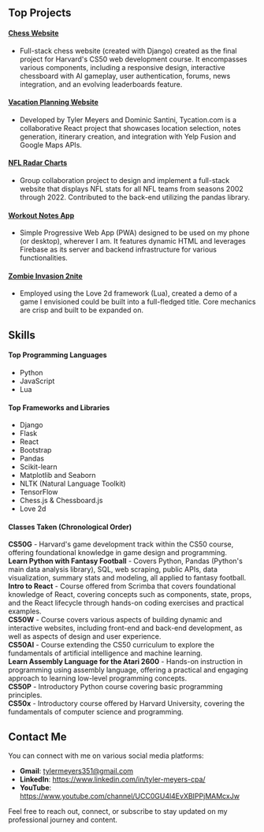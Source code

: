 ## Top Projects

#### [Chess Website](https://github.com/tylermeyers351/CS50W-Final-Project-Chess-Website)
- Full-stack chess website (created with Django) created as the final project for Harvard's CS50 web development course. It encompasses various components, including a responsive design, interactive chessboard with AI gameplay, user authentication, forums, news integration, and an evolving leaderboards feature.

#### [Vacation Planning Website](https://github.com/tylermeyers351/Project-Tango-Yankee)
- Developed by Tyler Meyers and Dominic Santini, Tycation.com is a collaborative React project that showcases location selection, notes generation, itinerary creation, and integration with Yelp Fusion and Google Maps APIs.  

#### [NFL Radar Charts](https://github.com/tylermeyers351/NFL-Radar-Charts)
- Group collaboration project to design and implement a full-stack website that displays NFL stats for all NFL teams from seasons 2002 through 2022. Contributed to the back-end utilizing the pandas library.  

#### [Workout Notes App](https://github.com/tylermeyers351/Workout-Notes-App)
- Simple Progressive Web App (PWA) designed to be used on my phone (or desktop), wherever I am. It features dynamic HTML and leverages Firebase as its server and backend infrastructure for various functionalities.  

#### [Zombie Invasion 2nite](https://github.com/tylermeyers351/CS50-Final-Project-Love2d)
- Employed using the Love 2d framework (Lua), created a demo of a game I envisioned could be built into a full-fledged title. Core mechanics are crisp and built to be expanded on.  

## Skills

#### Top Programming Languages

- Python
- JavaScript
- Lua

#### Top Frameworks and Libraries

- Django
- Flask
- React
- Bootstrap
- Pandas
- Scikit-learn
- Matplotlib and Seaborn
- NLTK (Natural Language Toolkit)
- TensorFlow
- Chess.js & Chessboard.js
- Love 2d

#### Classes Taken (Chronological Order)
**CS50G** - Harvard's game development track within the CS50 course, offering foundational knowledge in game design and programming.  
**Learn Python with Fantasy Football** - Covers Python, Pandas (Python's main data analysis library), SQL, web scraping, public APIs, data visualization, summary stats and modeling, all applied to fantasy football.  
**Intro to React** - Course offered from Scrimba that covers foundational knowledge of React, covering concepts such as components, state, props, and the React lifecycle through hands-on coding exercises and practical examples.  
**CS50W** - Course covers various aspects of building dynamic and interactive websites, including front-end and back-end development, as well as aspects of design and user experience.  
**CS50AI** - Course extending the CS50 curriculum to explore the fundamentals of artificial intelligence and machine learning.  
**Learn Assembly Language for the Atari 2600** - Hands-on instruction in programming using assembly language, offering a practical and engaging approach to learning low-level programming concepts.  
**CS50P** - Introductory Python course covering basic programming principles.  
**CS50x** - Introductory course offered by Harvard University, covering the fundamentals of computer science and programming.  


## Contact Me

You can connect with me on various social media platforms:
- **Gmail**: tylermeyers351@gmail.com
- **LinkedIn**: https://www.linkedin.com/in/tyler-meyers-cpa/
- **YouTube**: https://www.youtube.com/channel/UCC0GU4l4EvXBIPPjMAMcxJw


Feel free to reach out, connect, or subscribe to stay updated on my professional journey and content.


